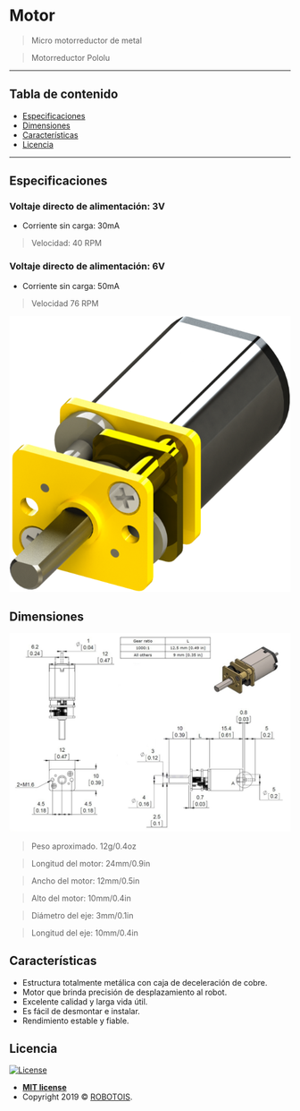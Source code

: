 # Motor

> Micro motorreductor de metal

> Motorreductor Pololu

---

## Tabla de contenido 
- [Especificaciones ](#Especificaciones )
- [Dimensiones](#Dimensiones)
- [Características ](#Características)
- [Licencia](#Licencia)

---
## Especificaciones

### Voltaje directo de alimentación: 3V 

- Corriente sin carga: 30mA 

> Velocidad: 40 RPM 

 
### Voltaje directo de alimentación: 6V 

- Corriente sin carga: 50mA 

> Velocidad 76 RPM 

[![](https://github.com/Robotois/robotois-robert/blob/master/specs/images/renders/Motor.png)]()

## Dimensiones

[![](https://github.com/Robotois/robotois-robert/blob/master/specs/images/measures/motor.png)]()

> Peso aproximado. 12g/0.4oz 

> Longitud del motor: 24mm/0.9in 

> Ancho del motor: 12mm/0.5in 

> Alto del motor: 10mm/0.4in 

> Diámetro del eje: 3mm/0.1in 

> Longitud del eje: 10mm/0.4in  

## Características

- Estructura totalmente metálica con caja de deceleración de cobre.
- Motor que brinda precisión de desplazamiento al robot. 
- Excelente calidad y larga vida útil.
- Es fácil de desmontar e instalar.
- Rendimiento estable y fiable.

## Licencia

[![License](http://img.shields.io/:license-mit-blue.svg?style=flat-square)](http://badges.mit-license.org)

- **[MIT license](http://opensource.org/licenses/mit-license.php)**
- Copyright 2019 © <a href="http://fvcproductions.com" target="_blank">ROBOTOIS</a>.
